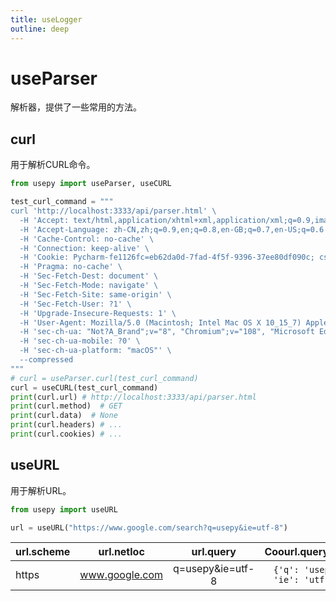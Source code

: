 ```yaml
---
title: useLogger
outline: deep
---
```

# useParser

解析器，提供了一些常用的方法。

## curl <Badge type="warning" text="useCURL" />

用于解析CURL命令。
```python
from usepy import useParser, useCURL

test_curl_command = """
curl 'http://localhost:3333/api/parser.html' \
  -H 'Accept: text/html,application/xhtml+xml,application/xml;q=0.9,image/webp,image/apng,*/*;q=0.8,application/signed-exchange;v=b3;q=0.9' \
  -H 'Accept-Language: zh-CN,zh;q=0.9,en;q=0.8,en-GB;q=0.7,en-US;q=0.6' \
  -H 'Cache-Control: no-cache' \
  -H 'Connection: keep-alive' \
  -H 'Cookie: Pycharm-fe1126fc=eb62da0d-7fad-4f5f-9396-37ee80df090c; csrftoken=SIf8rv13bnXYAarsi6aN6mpuHHZBjzKTBADTtouFI5U28Na8l9TFu9IFROY1auqH' \
  -H 'Pragma: no-cache' \
  -H 'Sec-Fetch-Dest: document' \
  -H 'Sec-Fetch-Mode: navigate' \
  -H 'Sec-Fetch-Site: same-origin' \
  -H 'Sec-Fetch-User: ?1' \
  -H 'Upgrade-Insecure-Requests: 1' \
  -H 'User-Agent: Mozilla/5.0 (Macintosh; Intel Mac OS X 10_15_7) AppleWebKit/537.36 (KHTML, like Gecko) Chrome/108.0.0.0 Safari/537.36 Edg/108.0.1462.76' \
  -H 'sec-ch-ua: "Not?A_Brand";v="8", "Chromium";v="108", "Microsoft Edge";v="108"' \
  -H 'sec-ch-ua-mobile: ?0' \
  -H 'sec-ch-ua-platform: "macOS"' \
  --compressed
"""
# curl = useParser.curl(test_curl_command)
curl = useCURL(test_curl_command)
print(curl.url) # http://localhost:3333/api/parser.html
print(curl.method)  # GET
print(curl.data)  # None
print(curl.headers) # ...
print(curl.cookies) # ...
```


## useURL

用于解析URL。

```python
from usepy import useURL

url = useURL("https://www.google.com/search?q=usepy&ie=utf-8")
```


| url.scheme |   url.netloc   |    url.query     |       Coourl.query_dictl        | url.path |
| ---------- | :------------: | :--------------: | :-----------------------------: | -------: |
| https      | www.google.com | q=usepy&ie=utf-8 | `{'q': 'usepy', 'ie': 'utf-8'}` |  /search |
